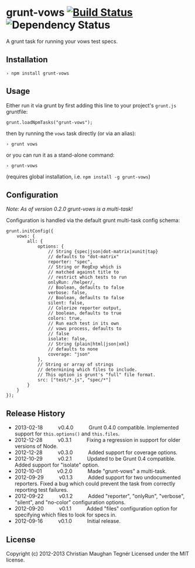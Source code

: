 grunt-vows [![Build Status](https://secure.travis-ci.org/CMTegner/grunt-vows.png)](http://travis-ci.org/CMTegner/grunt-vows) ![Dependency Status](https://david-dm.org/CMTegner/grunt-vows.png)
==========
A grunt task for running your vows test specs.

Installation
------------
    › npm install grunt-vows

Usage
-----
Either run it via grunt by first adding this line to your project's `grunt.js` gruntfile:

    grunt.loadNpmTasks("grunt-vows");

then by running the `vows` task directly (or via an alias):

    › grunt vows

or you can run it as a stand-alone command:

    › grunt-vows

(requires global installation, i.e. `npm install -g grunt-vows`)

Configuration
-------------
*Note: As of version 0.2.0 grunt-vows is a multi-task!*

Configuration is handled via the default grunt multi-task config schema:

    grunt.initConfig({
        vows: {
            all: {
                options: {
                    // String {spec|json|dot-matrix|xunit|tap}
                    // defaults to "dot-matrix"
                    reporter: "spec",
                    // String or RegExp which is
                    // matched against title to
                    // restrict which tests to run
                    onlyRun: /helper/,
                    // Boolean, defaults to false
                    verbose: false,
                    // Boolean, defaults to false
                    silent: false,
                    // Colorize reporter output,
                    // boolean, defaults to true
                    colors: true,
                    // Run each test in its own
                    // vows process, defaults to
                    // false
                    isolate: false,
                    // String {plain|html|json|xml}
                    // defaults to none
                    coverage: "json"
                },
                // String or array of strings
                // determining which files to include.
                // This option is grunt's "full" file format.
                src: ["test/*.js", "spec/*"]
            }
        }
    });


Release History
---------------
* 2013-02-18   v0.4.0   Grunt 0.4.0 compatible. Implemented support for `this.options()` and `this.files`.
* 2012-12-28   v0.3.1   Fixing a regression in support for older versions of Node.
* 2012-12-28   v0.3.0   Added support for coverage options.
* 2012-10-29   v0.2.1   Updated to be Grunt 0.4 compatible. Added support for "isolate" option.
* 2012-10-01   v0.2.0   Made "grunt-vows" a multi-task.
* 2012-09-29   v0.1.3   Added support for two undocumented reporters. Fixed a bug which could prevent the task from correctly reporting test failures.
* 2012-09-22   v0.1.2   Added "reporter", "onlyRun", "verbose", "silent", and "no-color" configuration options.
* 2012-09-20   v0.1.1   Added "files" configuration option for specifying which files to look for specs in.
* 2012-09-16   v0.1.0   Initial release.

License
-------
Copyright (c) 2012-2013 Christian Maughan Tegnér
Licensed under the MIT license.
